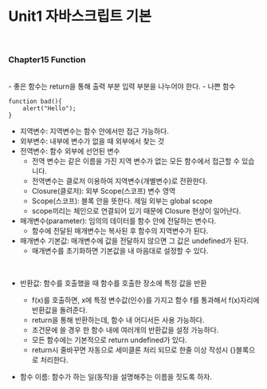 # Unit1 자바스크립트 기본
<br>

### Chapter15 Function
<br>
- 좋은 함수는 return을 통해 출력 부분 입력 부분을 나누어야 한다.
- 나쁜 함수

```
function bad(){
	alert("Hello");
}
```

- 지역변수: 지역변수는 함수 안에서만 접근 가능하다.
- 외부변수: 내부에 변수가 없을 때 외부에서 찾는 것
- 전역변수: 함수 외부에 선언된 변수
	- 전역 변수는 같은 이름을 가진 지역 변수가 없는 모든 함수에서 접근할 수 있습니다.
	- 전역변수는 클로저 이용하여 지역변수(개별변수)로 전환한다.
	- Closure(클로저): 외부 Scope(스코프) 변수 영역
	- Scope(스코프): 블록 안을 뜻한다. 제일 외부는 global scope
	- scope끼리는 체인으로 연결되어 있기 때문에 Closure 현상이 일어난다.
- 매개변수(parameter): 임의의 데이터를 함수 안에 전달하는 변수다.
	- 함수에 전달된 매개변수는 복사된 후 함수의 지역변수가 된다.
- 매개변수 기본값: 매개변수에 값을 전달하지 않으면 그 값은 undefined가 된다.
	- 매개변수를 초기화하면 기본값을 내 마음대로 설정할 수 있다.
<br>

- 반환값: 함수를 호출했을 때 함수를 호출한 장소에 특정 값을 반환
	- f(x)를 호출하면, x에 특정 변수값(인수)를 가지고 함수 f를 통과해서 f(x)자리에 반환값을 돌려준다.
	- return을 통해 반환하는데, 함수 내 어디서든 사용 가능하다.
	- 조건문에 쓸 경우 한 함수 내에 여러개의 반환값을 설정 가능하다.
	- 모든 함수에는 기본적으로 return undefined가 있다.
	- return시 줄바꾸면 자동으로 세미클론 처리 되므로 한줄 이상 작성시 {}블록으로 처리한다.
	
- 함수 이름: 함수가 하는 일(동작)을 설명해주는 이름을 짓도록 하자.